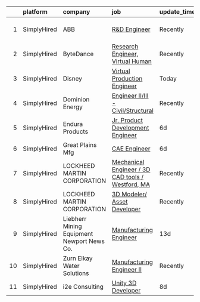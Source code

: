 

|    | platform    | company                                    | job                                                                                                                                                       | update_time   | location                 |
|---:|:------------|:-------------------------------------------|:----------------------------------------------------------------------------------------------------------------------------------------------------------|:--------------|:-------------------------|
|  1 | SimplyHired | ABB                                        | [R&D Engineer](https://www.simplyhired.com/job/RNFGTc-SEl-vjxiKr5HOuSWtCubWesafoD7EFOXuWAl-uU2fIC5OLg?q=3d+engineer)                                      | Recently      | Richmond, VA +1 location |
|  2 | SimplyHired | ByteDance                                  | [Research Engineer, Virtual Human](https://www.simplyhired.com/job/kmJCZ6yOUH0QJjeI6cU1gm4WRCDzBbIYX9L63-HFJRGkN8UDe10gow?q=3d+engineer)                  | Recently      | Los Angeles, CA          |
|  3 | SimplyHired | Disney                                     | [Virtual Production Engineer](https://www.simplyhired.com/job/p7ewkCI-Hx9Yu1GmBMtrogmVM5KfBwv4nwhWVOey9wUok1eKT-WcIg?q=3d+engineer)                       | Today         | Manhattan Beach, CA      |
|  4 | SimplyHired | Dominion Energy                            | [Engineer II/III - Civil/Structural](https://www.simplyhired.com/job/ow1pOmbqpCva_idrruI_-N_0-Fc0CJJdrx0dn31wTOXSXyKoucF8XQ?q=3d+engineer)                | Recently      | Mineral, VA              |
|  5 | SimplyHired | Endura Products                            | [Jr. Product Development Engineer](https://www.simplyhired.com/job/kMWksIIBULM8bt3rnZGdbv7IqrA4RygPUJFEej9LFBeYkmcEj5VU7A?q=3d+engineer)                  | 6d            | Colfax, NC               |
|  6 | SimplyHired | Great Plains Mfg                           | [CAE Engineer](https://www.simplyhired.com/job/wJXuV1CVbdBnD_aH1cE-En7A9EiypBT709sB5v39mkjbKvuaUGNYow?q=3d+engineer)                                      | 6d            | Salina, KS               |
|  7 | SimplyHired | LOCKHEED MARTIN CORPORATION                | [Mechanical Engineer / 3D CAD tools / Westford, MA](https://www.simplyhired.com/job/PES3nEENrlA0hHxmbBuCs08gELknyFNecK1L9HidtlAXf21oahHMbg?q=3d+engineer) | Recently      | Westford, MA             |
|  8 | SimplyHired | LOCKHEED MARTIN CORPORATION                | [3D Modeler/ Asset Developer](https://www.simplyhired.com/job/ytznfHbT7W4AJzaUZlN3Lkqq69PW2U0nu2mqUowTqAYKW9CC1Pzlcw?q=3d+engineer)                       | Recently      | Orlando, FL              |
|  9 | SimplyHired | Liebherr Mining Equipment Newport News Co. | [Manufacturing Engineer](https://www.simplyhired.com/job/bQd89jqK0qeX78-rRC1OKmqBxWOdIAq-AKTl1WsaMFe2JFW6pu3SiQ?q=3d+engineer)                            | 13d           | Newport News, VA         |
| 10 | SimplyHired | Zurn Elkay Water Solutions                 | [Manufacturing Engineer II](https://www.simplyhired.com/job/_fpH1ae8Kz2Otre5GONt2AALpr5FRflm7EurKq1ej0tls_feMjB0bQ?q=3d+engineer)                         | Recently      | Sanford, NC              |
| 11 | SimplyHired | i2e Consulting                             | [Unity 3D Developer](https://www.simplyhired.com/job/CU0ERh_y8LHB_UDTGXEUZbdN9dPcfm-bQYOR8ZlWsjmZZ1dutq414Q?q=3d+engineer)                                | 8d            | Remote                   |